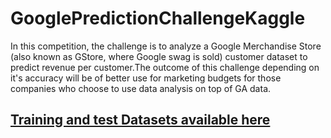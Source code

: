 # GooglePredictionChallengeKaggle
In this competition, the challenge is to analyze a Google Merchandise Store (also known as GStore, where Google swag is sold) customer dataset to predict revenue per customer.The outcome of this challenge depending on it's accuracy will be of better use for marketing budgets for those companies who choose to use data analysis on top of GA data.
## [Training and test Datasets available here](https://www.kaggle.com/c/ga-customer-revenue-prediction/data) 
